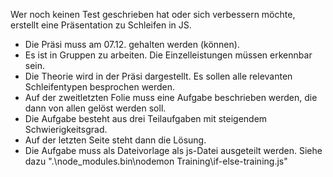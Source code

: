 
Wer noch keinen Test geschrieben hat oder sich verbessern möchte, erstellt eine Präsentation zu Schleifen in JS.

* Die Präsi muss am 07.12. gehalten werden (können).
* Es ist in Gruppen zu arbeiten. Die Einzelleistungen müssen erkennbar sein.
* Die Theorie wird in der Präsi dargestellt. Es sollen alle relevanten Schleifentypen besprochen werden.
* Auf der zweitletzten Folie muss eine Aufgabe beschrieben werden, die dann von allen gelöst werden soll. 
* Die Aufgabe besteht aus drei Teilaufgaben mit steigendem Schwierigkeitsgrad.
* Auf der letzten Seite steht dann die Lösung.
* Die Aufgabe muss als Dateivorlage als js-Datei ausgeteilt werden. Siehe dazu ".\node_modules\.bin\nodemon Training\if-else-training.js"

